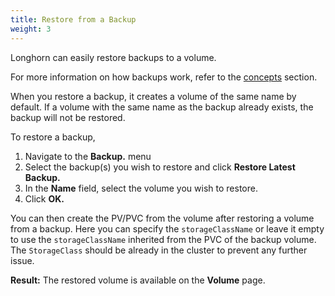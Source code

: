 ```yaml
---
title: Restore from a Backup
weight: 3
---
```


Longhorn can easily restore backups to a volume. 

For more information on how backups work, refer to the [concepts](../../../concepts/#3-backups-and-secondary-storage) section.

When you restore a backup, it creates a volume of the same name by default. If a volume with the same name as the backup already exists, the backup will not be restored.

To restore a backup,

1. Navigate to the **Backup.** menu
2. Select the backup(s) you wish to restore and click **Restore Latest Backup.**
3. In the **Name** field, select the volume you wish to restore.
4. Click **OK.**

You can then create the PV/PVC from the volume after restoring a volume from a backup. Here you can specify the `storageClassName` or leave it empty to use the `storageClassName` inherited from the PVC of the backup volume. The `StorageClass` should be already in the cluster to prevent any further issue.

**Result:** The restored volume is available on the **Volume** page.